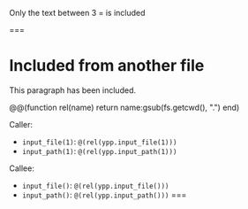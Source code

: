 Only the text between 3 = is included

===
# Included from another file

This paragraph has been included.

@@(function rel(name) return name:gsub(fs.getcwd(), ".") end)

Caller:

- `input_file(1)`: `@(rel(ypp.input_file(1)))`
- `input_path(1)`: `@(rel(ypp.input_path(1)))`

Callee:

- `input_file()`: `@(rel(ypp.input_file()))`
- `input_path()`: `@(rel(ypp.input_path()))`
===
